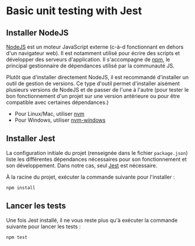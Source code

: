 # Basic unit testing with Jest

## Installer NodeJS

[NodeJS](https://nodejs.org/en/) est un moteur JavaScript externe (c-à-d fonctionnant en dehors d'un navigateur web).
Il est notamment utilisé pour écrire des scripts et développer des serveurs d'application.
Il s'accompagne de [npm](https://www.npmjs.com/), le principal gestionnaire de dépendances utilisé par la communauté JS.

Plutôt que d'installer  directement NodeJS, il est recommandé d'installer un outil de gestion de versions.
Ce type d'outil permet d'installer aisément plusieurs versions de NodeJS et de passer de l'une à l'autre (pour tester le bon fonctionnement d'un projet sur une version antérieure ou pour être compatible avec certaines dépendances.)

- Pour Linux/Mac, utiliser [nvm](https://github.com/nvm-sh/nvm)
- Pour Windows, utiliser [nvm-windows](https://github.com/coreybutler/nvm-windows)

## Installer Jest

La configuration initiale du projet (renseignée dans le fichier `package.json`) liste les différentes dépendances nécessaires pour son fonctionnement et son développement.
Dans notre cas, seul [Jest](https://jestjs.io/) est nécessaire.

À la racine du projet, exécuter la commande suivante pour l'installer :

```
npm install
```

## Lancer les tests

Une fois Jest installé, il ne vous reste plus qu'à exécuter la commande suivante pour lancer les tests :

```
npm test
```
